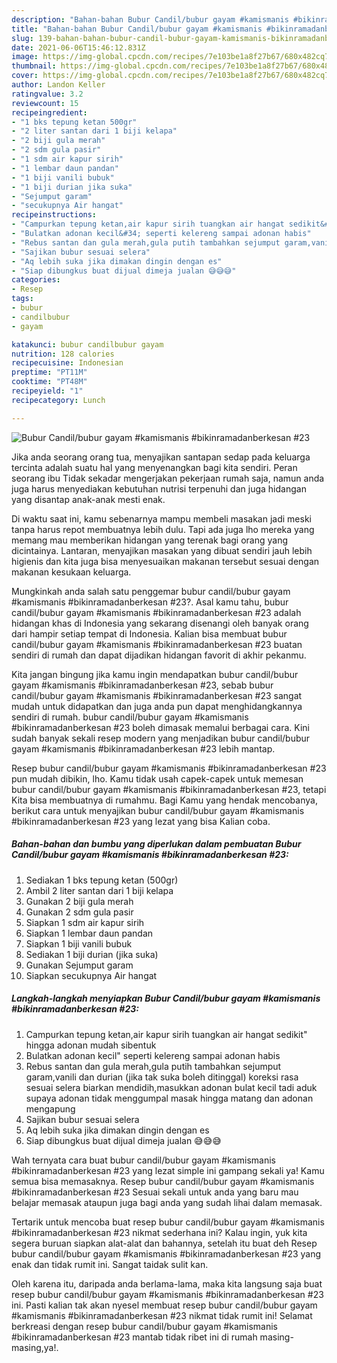 ```yaml
---
description: "Bahan-bahan Bubur Candil/bubur gayam #kamismanis #bikinramadanberkesan #23 yang sedap Untuk Jualan"
title: "Bahan-bahan Bubur Candil/bubur gayam #kamismanis #bikinramadanberkesan #23 yang sedap Untuk Jualan"
slug: 139-bahan-bahan-bubur-candil-bubur-gayam-kamismanis-bikinramadanberkesan-23-yang-sedap-untuk-jualan
date: 2021-06-06T15:46:12.831Z
image: https://img-global.cpcdn.com/recipes/7e103be1a8f27b67/680x482cq70/bubur-candilbubur-gayam-kamismanis-bikinramadanberkesan-23-foto-resep-utama.jpg
thumbnail: https://img-global.cpcdn.com/recipes/7e103be1a8f27b67/680x482cq70/bubur-candilbubur-gayam-kamismanis-bikinramadanberkesan-23-foto-resep-utama.jpg
cover: https://img-global.cpcdn.com/recipes/7e103be1a8f27b67/680x482cq70/bubur-candilbubur-gayam-kamismanis-bikinramadanberkesan-23-foto-resep-utama.jpg
author: Landon Keller
ratingvalue: 3.2
reviewcount: 15
recipeingredient:
- "1 bks tepung ketan 500gr"
- "2 liter santan dari 1 biji kelapa"
- "2 biji gula merah"
- "2 sdm gula pasir"
- "1 sdm air kapur sirih"
- "1 lembar daun pandan"
- "1 biji vanili bubuk"
- "1 biji durian jika suka"
- "Sejumput garam"
- "secukupnya Air hangat"
recipeinstructions:
- "Campurkan tepung ketan,air kapur sirih tuangkan air hangat sedikit&#34; hingga adonan mudah sibentuk"
- "Bulatkan adonan kecil&#34; seperti kelereng sampai adonan habis"
- "Rebus santan dan gula merah,gula putih tambahkan sejumput garam,vanili dan durian (jika tak suka boleh ditinggal) koreksi rasa sesuai selera biarkan mendidih,masukkan adonan bulat kecil tadi aduk supaya adonan tidak menggumpal masak hingga matang dan adonan mengapung"
- "Sajikan bubur sesuai selera"
- "Aq lebih suka jika dimakan dingin dengan es"
- "Siap dibungkus buat dijual dimeja jualan 😅😅😅"
categories:
- Resep
tags:
- bubur
- candilbubur
- gayam

katakunci: bubur candilbubur gayam 
nutrition: 128 calories
recipecuisine: Indonesian
preptime: "PT11M"
cooktime: "PT48M"
recipeyield: "1"
recipecategory: Lunch

---
```



![Bubur Candil/bubur gayam #kamismanis #bikinramadanberkesan #23](https://img-global.cpcdn.com/recipes/7e103be1a8f27b67/680x482cq70/bubur-candilbubur-gayam-kamismanis-bikinramadanberkesan-23-foto-resep-utama.jpg)

Jika anda seorang orang tua, menyajikan santapan sedap pada keluarga tercinta adalah suatu hal yang menyenangkan bagi kita sendiri. Peran seorang ibu Tidak sekadar mengerjakan pekerjaan rumah saja, namun anda juga harus menyediakan kebutuhan nutrisi terpenuhi dan juga hidangan yang disantap anak-anak mesti enak.

Di waktu  saat ini, kamu sebenarnya mampu membeli masakan jadi meski tanpa harus repot membuatnya lebih dulu. Tapi ada juga lho mereka yang memang mau memberikan hidangan yang terenak bagi orang yang dicintainya. Lantaran, menyajikan masakan yang dibuat sendiri jauh lebih higienis dan kita juga bisa menyesuaikan makanan tersebut sesuai dengan makanan kesukaan keluarga. 



Mungkinkah anda salah satu penggemar bubur candil/bubur gayam #kamismanis #bikinramadanberkesan #23?. Asal kamu tahu, bubur candil/bubur gayam #kamismanis #bikinramadanberkesan #23 adalah hidangan khas di Indonesia yang sekarang disenangi oleh banyak orang dari hampir setiap tempat di Indonesia. Kalian bisa membuat bubur candil/bubur gayam #kamismanis #bikinramadanberkesan #23 buatan sendiri di rumah dan dapat dijadikan hidangan favorit di akhir pekanmu.

Kita jangan bingung jika kamu ingin mendapatkan bubur candil/bubur gayam #kamismanis #bikinramadanberkesan #23, sebab bubur candil/bubur gayam #kamismanis #bikinramadanberkesan #23 sangat mudah untuk didapatkan dan juga anda pun dapat menghidangkannya sendiri di rumah. bubur candil/bubur gayam #kamismanis #bikinramadanberkesan #23 boleh dimasak memalui berbagai cara. Kini sudah banyak sekali resep modern yang menjadikan bubur candil/bubur gayam #kamismanis #bikinramadanberkesan #23 lebih mantap.

Resep bubur candil/bubur gayam #kamismanis #bikinramadanberkesan #23 pun mudah dibikin, lho. Kamu tidak usah capek-capek untuk memesan bubur candil/bubur gayam #kamismanis #bikinramadanberkesan #23, tetapi Kita bisa membuatnya di rumahmu. Bagi Kamu yang hendak mencobanya, berikut cara untuk menyajikan bubur candil/bubur gayam #kamismanis #bikinramadanberkesan #23 yang lezat yang bisa Kalian coba.

<!--inarticleads1-->

##### Bahan-bahan dan bumbu yang diperlukan dalam pembuatan Bubur Candil/bubur gayam #kamismanis #bikinramadanberkesan #23:

1. Sediakan 1 bks tepung ketan (500gr)
1. Ambil 2 liter santan dari 1 biji kelapa
1. Gunakan 2 biji gula merah
1. Gunakan 2 sdm gula pasir
1. Siapkan 1 sdm air kapur sirih
1. Siapkan 1 lembar daun pandan
1. Siapkan 1 biji vanili bubuk
1. Sediakan 1 biji durian (jika suka)
1. Gunakan Sejumput garam
1. Siapkan secukupnya Air hangat




<!--inarticleads2-->

##### Langkah-langkah menyiapkan Bubur Candil/bubur gayam #kamismanis #bikinramadanberkesan #23:

1. Campurkan tepung ketan,air kapur sirih tuangkan air hangat sedikit&#34; hingga adonan mudah sibentuk
1. Bulatkan adonan kecil&#34; seperti kelereng sampai adonan habis
1. Rebus santan dan gula merah,gula putih tambahkan sejumput garam,vanili dan durian (jika tak suka boleh ditinggal) koreksi rasa sesuai selera biarkan mendidih,masukkan adonan bulat kecil tadi aduk supaya adonan tidak menggumpal masak hingga matang dan adonan mengapung
1. Sajikan bubur sesuai selera
1. Aq lebih suka jika dimakan dingin dengan es
1. Siap dibungkus buat dijual dimeja jualan 😅😅😅




Wah ternyata cara buat bubur candil/bubur gayam #kamismanis #bikinramadanberkesan #23 yang lezat simple ini gampang sekali ya! Kamu semua bisa memasaknya. Resep bubur candil/bubur gayam #kamismanis #bikinramadanberkesan #23 Sesuai sekali untuk anda yang baru mau belajar memasak ataupun juga bagi anda yang sudah lihai dalam memasak.

Tertarik untuk mencoba buat resep bubur candil/bubur gayam #kamismanis #bikinramadanberkesan #23 nikmat sederhana ini? Kalau ingin, yuk kita segera buruan siapkan alat-alat dan bahannya, setelah itu buat deh Resep bubur candil/bubur gayam #kamismanis #bikinramadanberkesan #23 yang enak dan tidak rumit ini. Sangat taidak sulit kan. 

Oleh karena itu, daripada anda berlama-lama, maka kita langsung saja buat resep bubur candil/bubur gayam #kamismanis #bikinramadanberkesan #23 ini. Pasti kalian tak akan nyesel membuat resep bubur candil/bubur gayam #kamismanis #bikinramadanberkesan #23 nikmat tidak rumit ini! Selamat berkreasi dengan resep bubur candil/bubur gayam #kamismanis #bikinramadanberkesan #23 mantab tidak ribet ini di rumah masing-masing,ya!.

